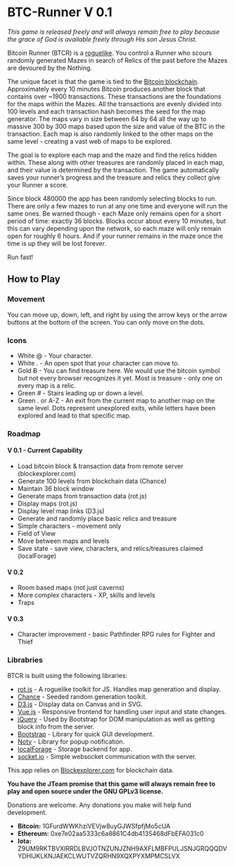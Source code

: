 # BTC-Runner V 0.1
*This game is released freely and will always remain free to play because the grace of God is available freely through His son Jesus Christ.*

Bitcoin Runner (BTCR) is a [roguelike](http://www.roguebasin.com/index.php?title=Main_Page "RogueBasin").  You control a Runner who scours randomly generated Mazes in search of Relics of the past before the Mazes are devoured by the Nothing.  

The unique facet is that the game is tied to the [Bitcoin blockchain](https://en.bitcoin.it/wiki/Block_chain).  Approximately every 10 minutes Bitcoin produces another block that contains over ~1900 transactions.  These transactions are the foundations for the maps within the Mazes.  All the transactions are evenly divided into 100 levels and each transaction hash becomes the seed for the map generator.  The maps vary in size between 64 by 64 all the way up to massive 300 by 300 maps based upon the size and value of the BTC in the transaction.  Each map is also randomly linked to the other maps on the same level - creating a vast web of maps to be explored.     

The goal is to explore each map and the maze and find the relics hidden within.  These along with other treasures are randomly placed in each map, and their value is determined by the transaction.  The game automatically saves your runner’s progress and the treasure and relics they collect give your Runner a score.  

Since block 480000 the app has been randomly selecting blocks to run.  There are only a few mazes to run at any one time and everyone will run the same ones.  Be warned though - each Maze only remains open for a short period of time: exactly 36 blocks.  Blocks occur about every 10 minutes, but this can vary depending upon the network, so each maze will only remain open for roughly 6 hours.  And if your runner remains in the maze once the time is up they will be lost forever.     

Run fast!

## How to Play
### Movement
You can move up, down, left, and right by using the arrow keys or the arrow buttons at the bottom of the screen.  You can only move on the dots.  

### Icons
* White @ - Your character.
* White . - An open spot that your character can move to.
* Gold Ƀ - You can find treasure here.  We would use the bitcoin symbol but not every browser recognizes it yet.  Most is treasure - only one on every map is a relic.  
* Green \# - Stairs leading up or down a level. 
* Green . or A-Z - An exit from the current map to another map on the same level.  Dots represent unexplored exits, while letters have been explored and lead to that specific map.  

### Roadmap
#### V 0.1 - Current Capability
- Load bitcoin block & transaction data from remote server (blockexplorer.com)
- Generate 100 levels from blockchain data (Chance)
- Maintain 36 block window
- Generate maps from transaction data (rot.js)
- Display maps (rot.js)
- Display level map links (D3.js)
- Generate and randomly place basic relics and treasure
- Simple characters - movement only
- Field of View 
- Move between maps and levels
- Save state - save view, characters, and relics/treasures claimed (localForage) 
#### V 0.2  
- Room based maps (not just caverns)  
- More complex characters - XP, skills and levels
- Traps
#### V 0.3
- Character improvement - basic Pathfinder RPG rules for Fighter and Thief

### Librabries
BTCR is built using the following libraries:
- [rot.js](https://github.com/ondras/rot.js) - A roguelike toolkit for JS.  Handles map generation and display.
- [Chance](http://chancejs.com/) - Seeded random generation toolkit.
- [D3.js](https://d3js.org/) - Display data on Canvas and in SVG.
- [Vue.js](https://vuejs.org/) - Responsive frontend for handling user input and state changes.
- [jQuery](https://jquery.com/) - Used by Bootstrap for DOM manipulation as well as getting block info from the server.
- [Bootstrap](https://getbootstrap.com/) - Library for quick GUI development.
- [Noty](https://ned.im/noty/#/) - Library for popup notification. 
- [localForage](http://localforage.github.io/localForage/) - Storage backend for app.
- [socket.io](https://socket.io/) - Simple websocket communication with the server.

This app relies on [Blockexplorer.com](https://blockexplorer.com/) for blockchain data.

**You have the JTeam promise that this game will always remain free to play and open source under the GNU GPLv3 license.**

Donations are welcome.  Any donations you make will help fund development.
- **Bitcoin:** 1GFurdWWKhziVEVjw8uyGJWSfpfjMo5cUA
- **Ethereum:** 0xe7e02aa5333c6a8861C4db4135468dFbEFA031c0
- **Iota:** Z9UM9RKTBVXIRRDLBVJOTNZUNJZNH9AXFLMBFPULJSNJGRQQQDVYDHIJKLKNJAEKCLWUTVZQRHN9XQXPYXMPMCSLVX




